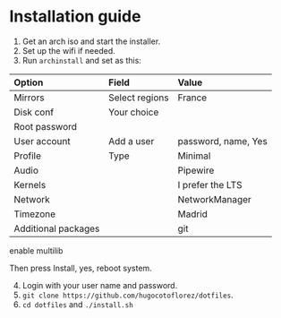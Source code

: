 # Installation guide

1. Get an arch iso and start the installer.
2. Set up the wifi if needed.
3. Run `archinstall` and set as this:

| Option | Field | Value |
| :--- | :--- | :--- |
| Mirrors | Select regions | France |
| Disk conf | Your choice |  |
| Root password |  |  |
| User account | Add a user  | password, name, Yes  |
| Profile | Type | Minimal |
| Audio |  | Pipewire |
| Kernels | | I prefer the LTS |
| Network | | NetworkManager |
| Timezone |  | Madrid |
| Additional packages |  | git |

enable multilib

Then press Install, yes, reboot system.

4. Login with your user name and password.
5. `git clone https://github.com/hugocotoflorez/dotfiles`.
6. `cd dotfiles` and `./install.sh`

